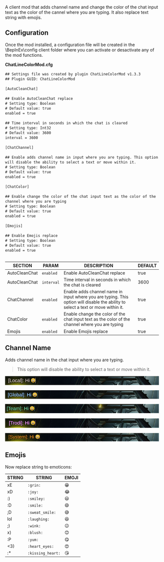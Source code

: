A client mod that adds channel name and change the color of the chat input text as the color of the cannel where you are typing. It also replace text string with emojis.

## Configuration

Once the mod installed, a configuration file will be created in the \BepInEx\config client folder where you can activate or desactivate any of the mod functions.

**ChatLineColorMod.cfg**

```
## Settings file was created by plugin ChatLineColorMod v1.3.3
## Plugin GUID: ChatLineColorMod

[AutoCleanChat]

## Enable AutoCleanChat replace
# Setting type: Boolean
# Default value: true
enabled = true

## Time interval in seconds in which the chat is cleared
# Setting type: Int32
# Default value: 3600
interval = 3600

[ChatChannel]

## Enable adds channel name in input where you are typing. This option will disable the ability to select a text or move within it.
# Setting type: Boolean
# Default value: true
enabled = true

[ChatColor]

## Enable change the color of the chat input text as the color of the channel where you are typing
# Setting type: Boolean
# Default value: true
enabled = true

[Emojis]

## Enable Emojis replace
# Setting type: Boolean
# Default value: true
enabled = true


```


|SECTION|PARAM| DESCRIPTION                                                     | DEFAULT
|----------------|-------------------------------|-----------------------------------------------------------------|-----------------------------|
|AutoCleanChat|`enabled `            | Enable AutoCleanChat replace              | true
|AutoCleanChat        |`interval`            | Time interval in seconds in which the chat is cleared | 3600
|ChatChannel|`enabled `| Enable adds channel name in input where you are typing. This option will disable the ability to select a text or move within it.                  |true
|ChatColor|`enabled `| Enable change the color of the chat input text as the color of the channel where you are typing                  |true
|Emojis|`enabled `| Enable Emojis replace                               |true

## Channel Name

 Adds channel name in the chat input where you are typing.

 > This option will disable the ability to select a text or move within it.

![alt text](https://github.com/oscarpedrero/ChatLineColorMod/blob/master/imgs/local.png?raw=true)

![alt text](https://github.com/oscarpedrero/ChatLineColorMod/blob/master/imgs/global.PNG?raw=true)

![alt text](https://github.com/oscarpedrero/ChatLineColorMod/blob/master/imgs/team.PNG?raw=true)

![alt text](https://github.com/oscarpedrero/ChatLineColorMod/blob/master/imgs/whisp.PNG?raw=true)

![alt text](https://github.com/oscarpedrero/ChatLineColorMod/blob/master/imgs/system.PNG?raw=true)

## Emojis

Now replace string to emoticons:

|STRING|STRING|EMOJI
|----------------|-------------------------------|-----------------------------|
|xE|`:grin:`|😁
|xD|`:joy:`|😂
|:)|`:smiley:`|😃
|:D|`:smile:`|😄
|;D|`:sweat_smile:`|😅
|lol|`:laughing:`|😆
|;)|`:wink:`|😉
|x)|`:blush:`|😊
|:P|`:yum:`|😋
|<3)|`:heart_eyes:`|😍
|:*|`:kissing_heart:`|😘